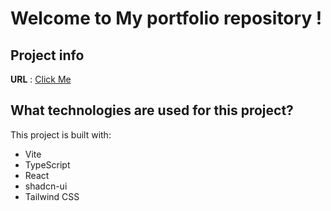 # Welcome to My portfolio repository !

## Project info

**URL** : [Click Me](https://satyamr196.github.io/my_portfolio/)

## What technologies are used for this project?

This project is built with:

- Vite
- TypeScript
- React
- shadcn-ui
- Tailwind CSS


